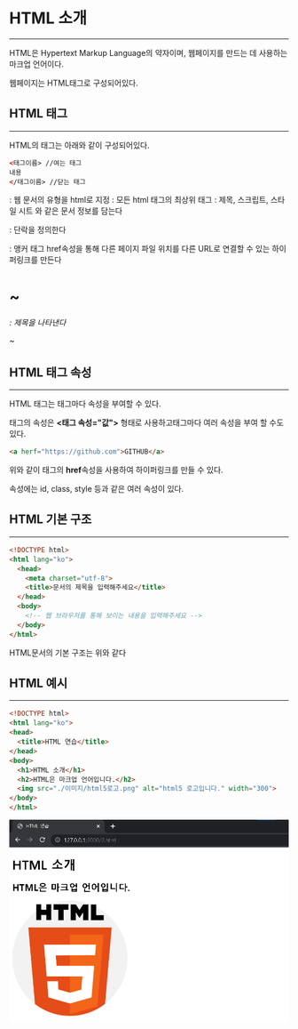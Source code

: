 # HTML 소개

---

HTML은 Hypertext Markup Language의 약자이며, 웹페이지를 만드는 데 사용하는  마크업 언어이다.

웹페이지는 HTML태그로 구성되어있다.

## HTML 태그

---

HTML의 태그는 아래와 같이 구성되어있다.

```html
<태그이름> //여는 태그
내용
</태그이름> //닫는 태그
```

<!DOCTYPE html> : 웹 문서의 유형을 html로 지정

<html> : 모든 html 태그의 최상위 태그

<head> : 제목, 스크립트, 스타일 시트 와 같은 문서 정보를 담는다

<p> : 단락을 정의한다

<a> : 앵커 태그 href속성을 통해 다른 페이지 파일 위치를 다른 URL로 연결할 수 있는 하이퍼링크를 만든다

<h1>~<h6> : 제목을 나타낸다

~

## HTML 태그 속성

---

HTML 태그는 태그마다 속성을 부여할 수 있다.

태그의 속성은 **<태그 속성="값">** 형태로 사용하고태그마다 여러 속성을 부여 할 수도 있다.

```html
<a herf="https://github.com">GITHUB</a>
```

위와 같이 <a>태그의 **href**속성을 사용하여 하이퍼링크를 만들 수 있다. 

속성에는 id, class, style 등과 같은 여러 속성이 있다.

## HTML 기본 구조

---

```html
<!DOCTYPE html>
<html lang="ko">
  <head>
    <meta charset="utf-8">
    <title>문서의 제목을 입력해주세요</title>
  </head>
  <body>
    <!-- 웹 브라우저를 통해 보이는 내용을 입력해주세요 -->
  </body>
</html>
```

HTML문서의 기본 구조는 위와 같다

## HTML 예시

---

```html
<!DOCTYPE html>
<html lang="ko">
<head>
  <title>HTML 연습</title>
</head>
<body>
  <h1>HTML 소개</h1>
  <h2>HTML은 마크업 언어입니다.</h2>
  <img src="./이미지/html5로고.png" alt="html5 로고입니다." width="300">
</body>
</html>
```

![Untitled](HTML%20%E1%84%89%E1%85%A9%E1%84%80%E1%85%A2%20e38932056936460f9c68a8fe7ed31eba/Untitled.png)